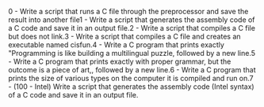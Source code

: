 0 - Write a script that runs a C file through the preprocessor and save the result into another file1 - Write a script that generates the assembly code of a C code and save it in an output file.2 - Write a script that compiles a C file but does not link.3 - Write a script that compiles a C file and creates an executable named cisfun.4 - Write a C program that prints exactly "Programming is like building a multilingual puzzle, followed by a new line.5 - Write a C program that prints exactly with proper grammar, but the outcome is a piece of art,, followed by a new line.6 - Write a C program that prints the size of various types on the computer it is compiled and run on.7 - (100 - Intel) Write a script that generates the assembly code (Intel syntax) of a C code and save it in an output file.